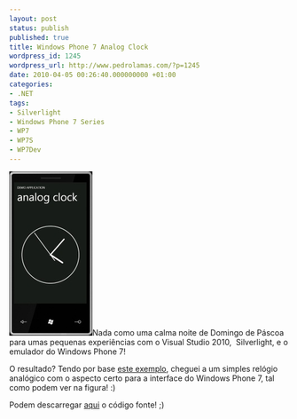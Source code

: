 ```yaml
---
layout: post
status: publish
published: true
title: Windows Phone 7 Analog Clock
wordpress_id: 1245
wordpress_url: http://www.pedrolamas.com/?p=1245
date: 2010-04-05 00:26:40.000000000 +01:00
categories:
- .NET
tags:
- Silverlight
- Windows Phone 7 Series
- WP7
- WP7S
- WP7Dev
---
```

[![](wp-content/uploads/2010/04/Windows-Phone-7-Analog-Clock.jpg "Windows Phone 7 Analog Clock")](wp-content/uploads/2010/04/AnalogClock.zip)Nada como uma calma noite de Domingo de Páscoa para umas pequenas experiências com o Visual Studio 2010,  Silverlight, e o emulador do Windows Phone 7!

O resultado? Tendo por base [este exemplo](http://msdn.microsoft.com/en-us/library/bb404709(VS.95).aspx), cheguei a um simples relógio analógico com o aspecto certo para a interface do Windows Phone 7, tal como podem ver na figura! :)

Podem descarregar [aqui](wp-content/uploads/2010/04/AnalogClock.zip) o código fonte! ;)

